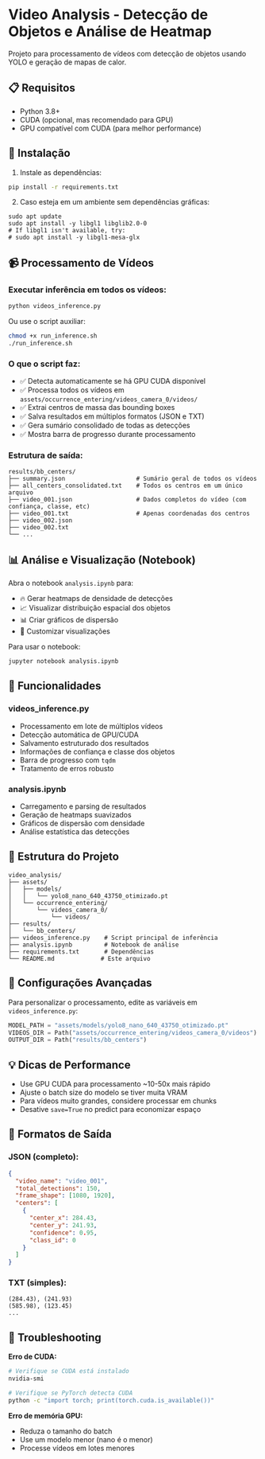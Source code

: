 # Video Analysis - Detecção de Objetos e Análise de Heatmap

Projeto para processamento de vídeos com detecção de objetos usando YOLO e geração de mapas de calor.

## 📋 Requisitos

- Python 3.8+
- CUDA (opcional, mas recomendado para GPU)
- GPU compatível com CUDA (para melhor performance)

## 🚀 Instalação

1. Instale as dependências:
```bash
pip install -r requirements.txt
```

2. Caso esteja em um ambiente sem dependências gráficas:

```
sudo apt update
sudo apt install -y libgl1 libglib2.0-0
# If libgl1 isn't available, try:
# sudo apt install -y libgl1-mesa-glx
```

## 📹 Processamento de Vídeos

### Executar inferência em todos os vídeos:

```bash
python videos_inference.py
```

Ou use o script auxiliar:
```bash
chmod +x run_inference.sh
./run_inference.sh
```

### O que o script faz:

- ✅ Detecta automaticamente se há GPU CUDA disponível
- ✅ Processa todos os vídeos em `assets/occurrence_entering/videos_camera_0/videos/`
- ✅ Extrai centros de massa das bounding boxes
- ✅ Salva resultados em múltiplos formatos (JSON e TXT)
- ✅ Gera sumário consolidado de todas as detecções
- ✅ Mostra barra de progresso durante processamento

### Estrutura de saída:

```
results/bb_centers/
├── summary.json                    # Sumário geral de todos os vídeos
├── all_centers_consolidated.txt    # Todos os centros em um único arquivo
├── video_001.json                  # Dados completos do vídeo (com confiança, classe, etc)
├── video_001.txt                   # Apenas coordenadas dos centros
├── video_002.json
├── video_002.txt
└── ...
```

## 📊 Análise e Visualização (Notebook)

Abra o notebook `analysis.ipynb` para:

- 🔥 Gerar heatmaps de densidade de detecções
- 📈 Visualizar distribuição espacial dos objetos
- 📊 Criar gráficos de dispersão
- 🎨 Customizar visualizações

Para usar o notebook:
```bash
jupyter notebook analysis.ipynb
```

## 🎯 Funcionalidades

### videos_inference.py

- Processamento em lote de múltiplos vídeos
- Detecção automática de GPU/CUDA
- Salvamento estruturado dos resultados
- Informações de confiança e classe dos objetos
- Barra de progresso com `tqdm`
- Tratamento de erros robusto

### analysis.ipynb

- Carregamento e parsing de resultados
- Geração de heatmaps suavizados
- Gráficos de dispersão com densidade
- Análise estatística das detecções

## 📁 Estrutura do Projeto

```
video_analysis/
├── assets/
│   ├── models/
│   │   └── yolo8_nano_640_43750_otimizado.pt
│   └── occurrence_entering/
│       └── videos_camera_0/
│           └── videos/
├── results/
│   └── bb_centers/
├── videos_inference.py    # Script principal de inferência
├── analysis.ipynb         # Notebook de análise
├── requirements.txt       # Dependências
└── README.md             # Este arquivo
```

## 🔧 Configurações Avançadas

Para personalizar o processamento, edite as variáveis em `videos_inference.py`:

```python
MODEL_PATH = "assets/models/yolo8_nano_640_43750_otimizado.pt"
VIDEOS_DIR = Path("assets/occurrence_entering/videos_camera_0/videos")
OUTPUT_DIR = Path("results/bb_centers")
```

## 💡 Dicas de Performance

- Use GPU CUDA para processamento ~10-50x mais rápido
- Ajuste o batch size do modelo se tiver muita VRAM
- Para vídeos muito grandes, considere processar em chunks
- Desative `save=True` no predict para economizar espaço

## 📝 Formatos de Saída

### JSON (completo):
```json
{
  "video_name": "video_001",
  "total_detections": 150,
  "frame_shape": [1080, 1920],
  "centers": [
    {
      "center_x": 284.43,
      "center_y": 241.93,
      "confidence": 0.95,
      "class_id": 0
    }
  ]
}
```

### TXT (simples):
```
(284.43), (241.93)
(585.98), (123.45)
...
```

## 🐛 Troubleshooting

**Erro de CUDA:**
```bash
# Verifique se CUDA está instalado
nvidia-smi

# Verifique se PyTorch detecta CUDA
python -c "import torch; print(torch.cuda.is_available())"
```

**Erro de memória GPU:**
- Reduza o tamanho do batch
- Use um modelo menor (nano é o menor)
- Processe vídeos em lotes menores

